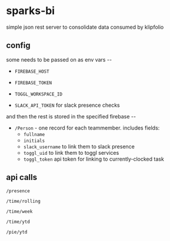 # sparks-bi

simple json rest server to consolidate data consumed by klipfolio

## config

some needs to be passed on as env vars --

* `FIREBASE_HOST`

* `FIREBASE_TOKEN`

* `TOGGL_WORKSPACE_ID`

* `SLACK_API_TOKEN` for slack presence checks

and then the rest is stored in the specified firebase --

* `/Person` - one record for each teammember.  includes fields:
    * `fullname`
    * `initials`
    * `slack_username` to link them to slack presence
    * `toggl_uid` to link them to toggl services
    * `toggl_token` api token for linking to currently-clocked task

## api calls

`/presence`

`/time/rolling`

`/time/week`

`/time/ytd`

`/pie/ytd`

